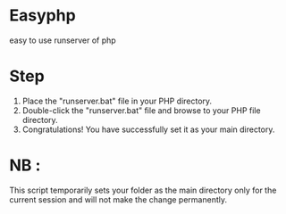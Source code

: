 # Easyphp
easy to use runserver of php
# Step
1. Place the "runserver.bat" file in your PHP directory.
2. Double-click the "runserver.bat" file and browse to your PHP file directory.
3. Congratulations! You have successfully set it as your main directory.
# NB : 
This script temporarily sets your folder as the main directory only for the current session and will not make the change permanently.
